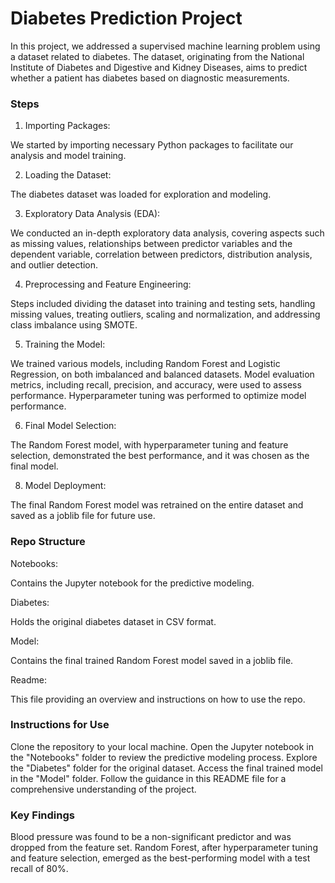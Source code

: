 # Diabetes Prediction Project

In this project, we addressed a supervised machine learning problem using a dataset related to diabetes. The dataset, originating from the National Institute of Diabetes and Digestive and Kidney Diseases, aims to predict whether a patient has diabetes based on diagnostic measurements.

### Steps
1. Importing Packages:
   
We started by importing necessary Python packages to facilitate our analysis and model training.

2. Loading the Dataset:
   
The diabetes dataset was loaded for exploration and modeling.

3. Exploratory Data Analysis (EDA):
   
We conducted an in-depth exploratory data analysis, covering aspects such as missing values, relationships between predictor variables and the dependent variable, correlation between predictors, distribution analysis, and outlier detection.

4. Preprocessing and Feature Engineering:
   
Steps included dividing the dataset into training and testing sets, handling missing values, treating outliers, scaling and normalization, and addressing class imbalance using SMOTE.

5. Training the Model:
   
We trained various models, including Random Forest and Logistic Regression, on both imbalanced and balanced datasets. Model evaluation metrics, including recall, precision, and accuracy, were used to assess performance. Hyperparameter tuning was performed to optimize model performance.

6. Final Model Selection:
   
The Random Forest model, with hyperparameter tuning and feature selection, demonstrated the best performance, and it was chosen as the final model.

8. Model Deployment:
   
The final Random Forest model was retrained on the entire dataset and saved as a joblib file for future use.

### Repo Structure
Notebooks: 

Contains the Jupyter notebook for the predictive modeling.

Diabetes: 

Holds the original diabetes dataset in CSV format.

Model: 

Contains the final trained Random Forest model saved in a joblib file.

Readme: 

This file providing an overview and instructions on how to use the repo.

### Instructions for Use
Clone the repository to your local machine.
Open the Jupyter notebook in the "Notebooks" folder to review the predictive modeling process.
Explore the "Diabetes" folder for the original dataset.
Access the final trained model in the "Model" folder.
Follow the guidance in this README file for a comprehensive understanding of the project.

### Key Findings
Blood pressure was found to be a non-significant predictor and was dropped from the feature set.
Random Forest, after hyperparameter tuning and feature selection, emerged as the best-performing model with a test recall of 80%.
